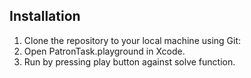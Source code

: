 ## Installation
1. Clone the repository to your local machine using Git:
2. Open PatronTask.playground in Xcode.
3. Run by pressing play button against solve function.

